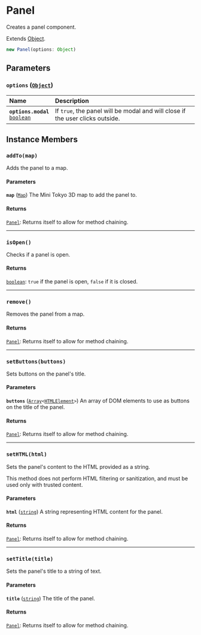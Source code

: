 # Panel

Creates a panel component.

Extends [Object](https://developer.mozilla.org/docs/Web/JavaScript/Reference/Global_Objects/Object).

```js
new Panel(options: Object)
```

## Parameters

### **`options`** ([`Object`](https://developer.mozilla.org/docs/Web/JavaScript/Reference/Global_Objects/Object))

Name | Description
:-- | :--
**`options.modal`**<br>[`boolean`](https://developer.mozilla.org/docs/Web/JavaScript/Reference/Global_Objects/Boolean) | If `true`, the panel will be modal and will close if the user clicks outside.

## Instance Members

### **`addTo(map)`**

Adds the panel to a map.

#### Parameters

**`map`** ([`Map`](./map.md)) The Mini Tokyo 3D map to add the panel to.

#### Returns

[`Panel`](./panel.md): Returns itself to allow for method chaining.

---

### **`isOpen()`**

Checks if a panel is open.

#### Returns

[`boolean`](https://developer.mozilla.org/docs/Web/JavaScript/Reference/Global_Objects/Boolean): `true` if the panel is open, `false` if it is closed.

---

### **`remove()`**

Removes the panel from a map.

#### Returns

[`Panel`](./panel.md): Returns itself to allow for method chaining.

---

### **`setButtons(buttons)`**

Sets buttons on the panel's title.

#### Parameters

**`buttons`** ([`Array`](./map.md)`<`[`HTMLElement`](https://developer.mozilla.org/docs/Web/HTML/Element)`>`) An array of DOM elements to use as buttons on the title of the panel.

#### Returns

[`Panel`](./panel.md): Returns itself to allow for method chaining.

---

### **`setHTML(html)`**

Sets the panel's content to the HTML provided as a string.

This method does not perform HTML filtering or sanitization, and must be used only with trusted content.

#### Parameters

**`html`** ([`string`](https://developer.mozilla.org/docs/Web/JavaScript/Reference/Global_Objects/String)) A string representing HTML content for the panel.

#### Returns

[`Panel`](./panel.md): Returns itself to allow for method chaining.

---

### **`setTitle(title)`**

Sets the panel's title to a string of text.

#### Parameters

**`title`** ([`string`](https://developer.mozilla.org/docs/Web/JavaScript/Reference/Global_Objects/String)) The title of the panel.

#### Returns

[`Panel`](./panel.md): Returns itself to allow for method chaining.
